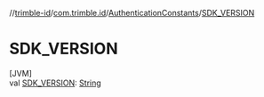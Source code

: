 //[trimble-id](../../../index.md)/[com.trimble.id](../index.md)/[AuthenticationConstants](index.md)/[SDK_VERSION](-s-d-k_-v-e-r-s-i-o-n.md)

# SDK_VERSION

[JVM]\
val [SDK_VERSION](-s-d-k_-v-e-r-s-i-o-n.md): [String](https://docs.oracle.com/javase/8/docs/api/java/lang/String.html)
